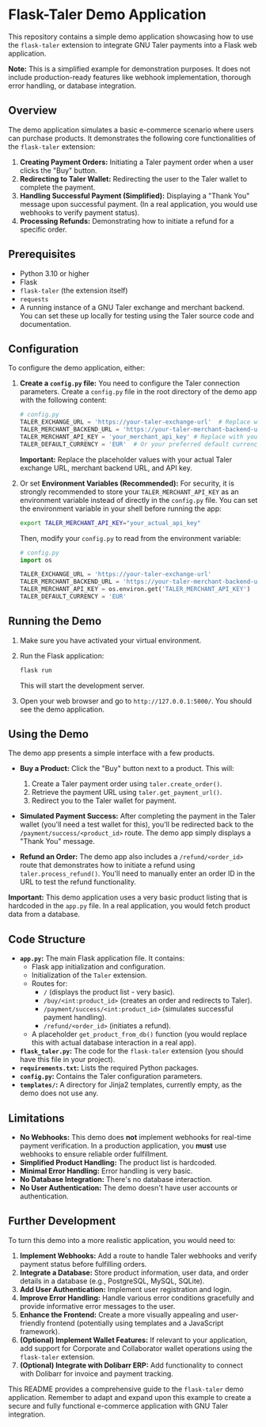 # Flask-Taler Demo Application

This repository contains a simple demo application showcasing how to use the `flask-taler` extension to integrate GNU Taler payments into a Flask web application.

**Note:** This is a simplified example for demonstration purposes. It does not include production-ready features like webhook implementation, thorough error handling, or database integration.

## Overview

The demo application simulates a basic e-commerce scenario where users can purchase products. It demonstrates the following core functionalities of the `flask-taler` extension:

1. **Creating Payment Orders:** Initiating a Taler payment order when a user clicks the "Buy" button.
2. **Redirecting to Taler Wallet:** Redirecting the user to the Taler wallet to complete the payment.
3. **Handling Successful Payment (Simplified):** Displaying a "Thank You" message upon successful payment. (In a real application, you would use webhooks to verify payment status).
4. **Processing Refunds:** Demonstrating how to initiate a refund for a specific order.

## Prerequisites

*   Python 3.10 or higher
*   Flask
*   `flask-taler` (the extension itself)
*   `requests`
*   A running instance of a GNU Taler exchange and merchant backend. You can set these up locally for testing using the Taler source code and documentation.


## Configuration

To configure the demo application, either:

1. **Create a `config.py` file:** You need to configure the Taler connection parameters. Create a `config.py` file in the root directory of the demo app with the following content:

    ```python
    # config.py
    TALER_EXCHANGE_URL = 'https://your-taler-exchange-url'  # Replace with your Taler exchange URL
    TALER_MERCHANT_BACKEND_URL = 'https://your-taler-merchant-backend-url' # Replace with your Taler merchant backend URL
    TALER_MERCHANT_API_KEY = 'your_merchant_api_key' # Replace with your merchant API key
    TALER_DEFAULT_CURRENCY = 'EUR'  # Or your preferred default currency
    ```

    **Important:** Replace the placeholder values with your actual Taler exchange URL, merchant backend URL, and API key.

2. Or set **Environment Variables (Recommended):**
    For security, it is strongly recommended to store your `TALER_MERCHANT_API_KEY` as an environment variable instead of directly in the `config.py` file. You can set the environment variable in your shell before running the app:

     ```bash
     export TALER_MERCHANT_API_KEY="your_actual_api_key"
     ```

    Then, modify your `config.py` to read from the environment variable:

    ```python
    # config.py
    import os

    TALER_EXCHANGE_URL = 'https://your-taler-exchange-url'
    TALER_MERCHANT_BACKEND_URL = 'https://your-taler-merchant-backend-url'
    TALER_MERCHANT_API_KEY = os.environ.get('TALER_MERCHANT_API_KEY')
    TALER_DEFAULT_CURRENCY = 'EUR'
    ```

## Running the Demo

1. Make sure you have activated your virtual environment.
2. Run the Flask application:

    ```bash
    flask run
    ```

    This will start the development server.

3. Open your web browser and go to `http://127.0.0.1:5000/`. You should see the demo application.

## Using the Demo

The demo app presents a simple interface with a few products.

*   **Buy a Product:** Click the "Buy" button next to a product. This will:
    1. Create a Taler payment order using `taler.create_order()`.
    2. Retrieve the payment URL using `taler.get_payment_url()`.
    3. Redirect you to the Taler wallet for payment.

*   **Simulated Payment Success:** After completing the payment in the Taler wallet (you'll need a test wallet for this), you'll be redirected back to the `/payment/success/<product_id>` route. The demo app simply displays a "Thank You" message.

*   **Refund an Order:** The demo app also includes a `/refund/<order_id>` route that demonstrates how to initiate a refund using `taler.process_refund()`. You'll need to manually enter an order ID in the URL to test the refund functionality.

**Important:** This demo application uses a very basic product listing that is hardcoded in the `app.py` file. In a real application, you would fetch product data from a database.

## Code Structure

*   **`app.py`:** The main Flask application file. It contains:
    *   Flask app initialization and configuration.
    *   Initialization of the `Taler` extension.
    *   Routes for:
        *   `/` (displays the product list - very basic).
        *   `/buy/<int:product_id>` (creates an order and redirects to Taler).
        *   `/payment/success/<int:product_id>` (simulates successful payment handling).
        *   `/refund/<order_id>` (initiates a refund).
    *   A placeholder `get_product_from_db()` function (you would replace this with actual database interaction in a real app).
*   **`flask_taler.py`:**  The code for the `flask-taler` extension (you should have this file in your project).
*   **`requirements.txt`:** Lists the required Python packages.
*   **`config.py`:** Contains the Taler configuration parameters.
*   **`templates/`:**  A directory for Jinja2 templates, currently empty, as the demo does not use any.

## Limitations

*   **No Webhooks:** This demo does **not** implement webhooks for real-time payment verification. In a production application, you **must** use webhooks to ensure reliable order fulfillment.
*   **Simplified Product Handling:** The product list is hardcoded.
*   **Minimal Error Handling:** Error handling is very basic.
*   **No Database Integration:** There's no database interaction.
*   **No User Authentication:** The demo doesn't have user accounts or authentication.

## Further Development

To turn this demo into a more realistic application, you would need to:

1. **Implement Webhooks:** Add a route to handle Taler webhooks and verify payment status before fulfilling orders.
2. **Integrate a Database:** Store product information, user data, and order details in a database (e.g., PostgreSQL, MySQL, SQLite).
3. **Add User Authentication:** Implement user registration and login.
4. **Improve Error Handling:** Handle various error conditions gracefully and provide informative error messages to the user.
5. **Enhance the Frontend:** Create a more visually appealing and user-friendly frontend (potentially using templates and a JavaScript framework).
6. **(Optional) Implement Wallet Features:** If relevant to your application, add support for Corporate and Collaborator wallet operations using the `flask-taler` extension.
7. **(Optional) Integrate with Dolibarr ERP:** Add functionality to connect with Dolibarr for invoice and payment tracking.

This README provides a comprehensive guide to the `flask-taler` demo application. Remember to adapt and expand upon this example to create a secure and fully functional e-commerce application with GNU Taler integration.
